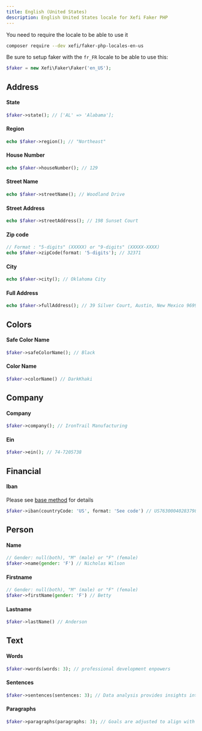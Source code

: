 ```yaml
---
title: English (United States)
description: English United States locale for Xefi Faker PHP
---
```


You need to require the locale to be able to use it
```bash
composer require --dev xefi/faker-php-locales-en-us
```

Be sure to setup faker with the `fr_FR` locale to be able to use this:

```php
$faker = new Xefi\Faker\Faker('en_US');
```

## Address

#### State
```php
$faker->state(); // ['AL' => 'Alabama'];
```

#### Region
```php
echo $faker->region(); // "Northeast"
```

#### House Number
```php
echo $faker->houseNumber(); // 129
```

#### Street Name
```php
echo $faker->streetName(); // Woodland Drive
```

#### Street Address
```php
echo $faker->streetAddress(); // 198 Sunset Court
```

#### Zip code
```php
// Format : "5-digits" (XXXXX) or "9-digits" (XXXXX-XXXX)
echo $faker->zipCode(format: '5-digits'); // 32371
```

#### City
```php
echo $faker->city(); // Oklahoma City
```

#### Full Address
```php
echo $faker->fullAddress(); // 39 Silver Court, Austin, New Mexico 96990
```

## Colors

#### Safe Color Name

```php
$faker->safeColorName(); // Black
```

#### Color Name
```php
$faker->colorName() // DarkKhaki
```

## Company

#### Company
```php
$faker->company(); // IronTrail Manufacturing
```

#### Ein
```php
$faker->ein(); // 74-7205738
```

## Financial

#### Iban

Please see [base method](/extensions/financial#iban) for details

```php
$faker->iban(countryCode: 'US', format: 'See code') // US7630004028379876543210943
```

## Person

#### Name
```php
// Gender: null(both), "M" (male) or "F" (female)
$faker->name(gender: 'F') // Nicholas Wilson
```

#### Firstname
```php
// Gender: null(both), "M" (male) or "F" (female)
$faker->firstName(gender: 'F') // Betty
```

#### Lastname
```php
$faker->lastName() // Anderson
```

## Text

#### Words

```php
$faker->words(words: 3); // professional development enpowers
```

#### Sentences

```php
$faker->sentences(sentences: 3); // Data analysis provides insights into performance ...
```

#### Paragraphs

```php
$faker->paragraphs(paragraphs: 3); // Goals are adjusted to align with shifting ...
```
